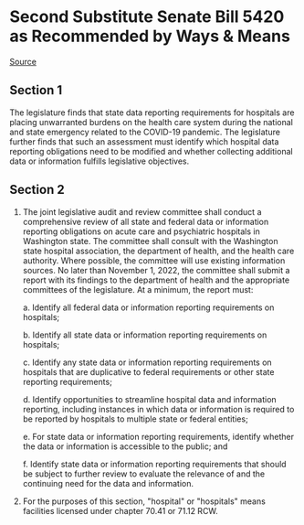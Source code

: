 # Second Substitute Senate Bill 5420 as Recommended by Ways & Means

[Source](http://lawfilesext.leg.wa.gov/biennium/2021-22/Pdf/Bills/Senate%20Bills/5420-S2.pdf)
## Section 1
The legislature finds that state data reporting requirements for hospitals are placing unwarranted burdens on the health care system during the national and state emergency related to the COVID-19 pandemic. The legislature further finds that such an assessment must identify which hospital data reporting obligations need to be modified and whether collecting additional data or information fulfills legislative objectives.


## Section 2
1. The joint legislative audit and review committee shall conduct a comprehensive review of all state and federal data or information reporting obligations on acute care and psychiatric hospitals in Washington state. The committee shall consult with the Washington state hospital association, the department of health, and the health care authority. Where possible, the committee will use existing information sources. No later than November 1, 2022, the committee shall submit a report with its findings to the department of health and the appropriate committees of the legislature. At a minimum, the report must:

    a. Identify all federal data or information reporting requirements on hospitals;

    b. Identify all state data or information reporting requirements on hospitals;

    c. Identify any state data or information reporting requirements on hospitals that are duplicative to federal requirements or other state reporting requirements;

    d. Identify opportunities to streamline hospital data and information reporting, including instances in which data or information is required to be reported by hospitals to multiple state or federal entities;

    e. For state data or information reporting requirements, identify whether the data or information is accessible to the public; and

    f. Identify state data or information reporting requirements that should be subject to further review to evaluate the relevance of and the continuing need for the data and information.

2. For the purposes of this section, "hospital" or "hospitals" means facilities licensed under chapter 70.41 or 71.12 RCW.

